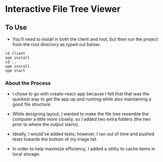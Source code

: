# Interactive File Tree Viewer

## To Use

- You'll need to install in both the client and root, but then run the project from the root directory as typed out below: 

```shell
cd client
npm install
cd ..
npm install
npm start
```

### About the Process

- I chose to go with create-react-app because I felt that that was the quickest
  way to get the app up and running while also maintaining a good file
  structure.

- While designing layout, I wanted to make the file tree resemble the computer a
  little more closely, so I added two extra folders (the two prior to where the
  output starts).

- Ideally, I would've added tests; however, I ran out of time and pushed tests
  towards the bottom of my triage list.

- In order to help maximize efficiency, I added a utility to cache items in
  local storage. 